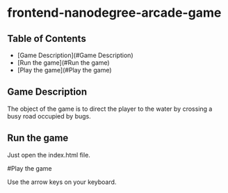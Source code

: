 # frontend-nanodegree-arcade-game

## Table of Contents

* [Game Description](#Game Description)
* [Run the game](#Run the game)
* [Play the game](#Play the game)

## Game Description
The object of the game is to direct the player to the water by crossing a busy road occupied by bugs.

## Run the game
Just open the index.html file.

#Play the game

Use the arrow keys on your keyboard.
